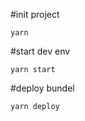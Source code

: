 #init project

```
yarn
```

#start dev env

```
yarn start  
```

#deploy bundel

```
yarn deploy  
```
